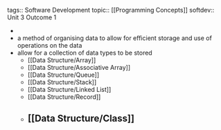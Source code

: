 tags:: Software Development
topic:: [[Programming Concepts]]
softdev:: Unit 3 Outcome 1

-
- a method of organising data to allow for efficient storage and use of operations on the data
- allow for a collection of data types to be stored
	- [[Data Structure/Array]]
	- [[Data Structure/Associative Array]]
	- [[Data Structure/Queue]]
	- [[Data Structure/Stack]]
	- [[Data Structure/Linked List]]
	- [[Data Structure/Record]]
	- [[Data Structure/Class]]
		-